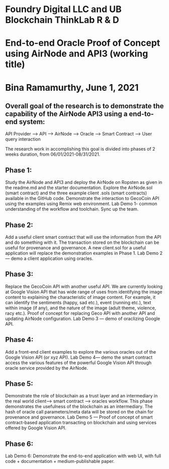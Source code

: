 # Foundry Digital LLC and UB Blockchain ThinkLab R & D

# End-to-end Oracle Proof of Concept using AirNode and API3 (working title)
# Bina Ramamurthy, June 1, 2021


## Overall goal of the research is to demonstrate the capability of the AirNode API3 using a end-to-end system: 
API Provider —> API —> AirNode —> Oracle —> Smart Contract —> User query interaction

The research work in accomplishing this goal is divided into phases of 2 weeks duration, from 06/01/2021-08/31/2021.

## Phase 1: 
Study the AirNode and API3 and deploy the AirNode on Ropsten as given in the readme.md and the starter documentation. Explore the AirNode.sol (smart contract) and the three example client .sols (smart contracts) available in the GitHub code. Demonstrate the interaction to GecoCoin API using the examples using Remix web environment. Lab Demo 1- common understanding of the workflow and toolchain. Sync up the team.

## Phase 2: 
Add a useful client smart contract that will use the information from the API and do something with it. The transaction stored on the blockchain can be useful for provenance and governance.
A new client.sol for a useful application will replace the demonstration examples in Phase 1. Lab Demo 2 — demo a client application using oracles.

## Phase 3: 
Replace the GecoCoin API with another useful API. We are currently looking at Google Vision API that has wide range of uses from identifying the image content to explaining the characteristic of image content. For example, it can identify the sentiments (happy, sad etc.), event (running etc.), text within image (if any), and the nature of the image (adult theme, violence, racy etc.). Proof of concept for replacing Geco API with another API and updating AirNode configuration. Lab Demo 3 — demo of oraclizing Google API. 

## Phase 4: 
Add a front-end client examples to explore the various oracles out of the Google Vision API (or xyz API). Lab Demo 4— demo the smart contract access the various features of the powerful Google Vision API through oracle service provided by the AirNode.

## Phase 5: 
Demonstrate the role of blockchain as a trust layer and an intermediary in the real world client—> smart contract —> oracles workflow. This phase demonstrates the usefulness of the blockchain as an intermediary. The hash of oracle call parameters/meta data will be stored on the chain for provenance and governance. Lab Demo 5 — Proof of concept of smart contract-based application transacting on blockchain and using services offered by Google Vision API.

## Phase 6:  
Lab Demo 6: Demonstrate the end-to-end application with web UI, with full code + documentation + medium-publishable paper.


